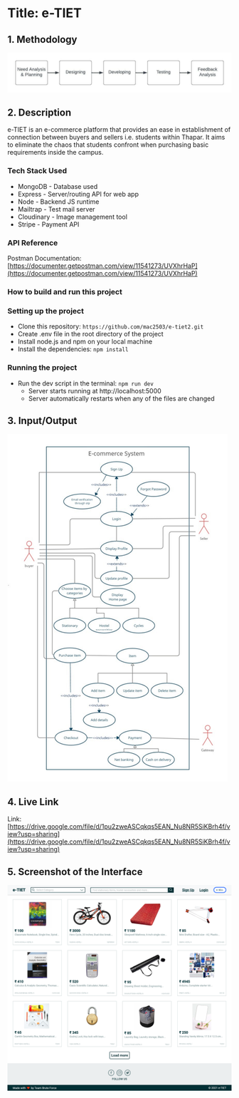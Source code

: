 # Title: e-TIET

## 1. Methodology

![](images/etiet_methodology.jpeg)

## 2. Description

e-TIET is an e-commerce platform that provides an ease in establishment of connection between buyers and sellers i.e. students within Thapar. It aims to eliminate the chaos that students confront when purchasing basic requirements inside the campus.

### Tech Stack Used

- MongoDB - Database used
- Express - Server/routing API for web app
- Node - Backend JS runtime
- Mailtrap - Test mail server
- Cloudinary - Image management tool
- Stripe - Payment API

### API Reference

Postman Documentation: [https://documenter.getpostman.com/view/11541273/UVXhrHaP](https://documenter.getpostman.com/view/11541273/UVXhrHaP)

### How to build and run this project

### Setting up the project

- Clone this repository: `https://github.com/mac2503/e-tiet2.git`
- Create .env file in the root directory of the project
- Install node.js and npm on your local machine
- Install the dependencies: `npm install`

### Running the project

- Run the dev script in the terminal: `npm run dev`
  - Server starts running at http://localhost:5000
  - Server automatically restarts when any of the files are changed

## 3. Input/Output

![](images/e-tiet_use_case_diagram.png)

## 4. Live Link

Link: [https://drive.google.com/file/d/1pu2zweASCqkqs5EAN_Nu8NR5SiKBrh4f/view?usp=sharing](https://drive.google.com/file/d/1pu2zweASCqkqs5EAN_Nu8NR5SiKBrh4f/view?usp=sharing)

## 5. Screenshot of the Interface

![](images/1_Home_page_without_login.png)
